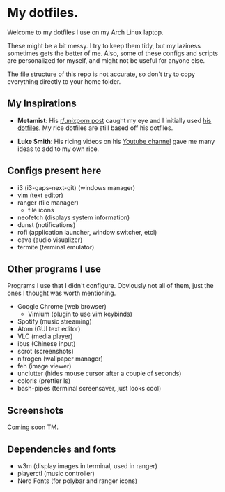 # My dotfiles.

Welcome to my dotfiles I use on my Arch Linux laptop.

These might be a bit messy. I try to keep them tidy, but my laziness sometimes gets the better of me. Also, some of these configs and scripts are personalized for myself, and might not be useful for anyone else.

The file structure of this repo is not accurate, so don't try to copy everything directly to your home folder.

## My Inspirations

- **Metamist**: His [r/unixporn post](https://www.reddit.com/r/unixporn/comments/73t6k3/i3gaps_firewatch/]) caught my eye and I initially used [his dotfiles](https://github.com/Metamist/dotfiles). My rice dotfiles are still based off his dotfiles.

- **Luke Smith**: His ricing videos on his [Youtube channel](https://www.youtube.com/channel/UC2eYFnH61tmytImy1mTYvhA) gave me many ideas to add to my own rice.

## Configs present here
- i3 (i3-gaps-next-git) (windows manager)
- vim (text editor)
- ranger (file manager)
	- file icons
- neofetch (displays system information)
- dunst (notifications)
- rofi (application launcher, window switcher, etcl)
- cava (audio visualizer)
- termite (terminal emulator)

## Other programs I use
Programs I use that I didn't configure. Obviously not all of them, just the ones I thought was worth mentioning.
- Google Chrome (web browser)
	- Vimium (plugin to use vim keybinds)
- Spotify (music streaming)
- Atom (GUI text editor)
- VLC (media player)
- ibus (Chinese input)
- scrot (screenshots)
- nitrogen (wallpaper manager)
- feh (image viewer)
- unclutter (hides mouse cursor after a couple of seconds)
- colorls (prettier ls)
- bash-pipes (terminal screensaver, just looks cool)

## Screenshots
Coming soon TM.

## Dependencies and fonts
- w3m (display images in terminal, used in ranger)
- playerctl (music controller)
- Nerd Fonts (for polybar and ranger icons)

